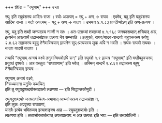 +++
title = "रघूणाम्"
+++
२५४

रघुः इति रघुवंशस्य आदिमः राजा । रघोः अपत्यम् = रघु + अण् → राघव । एवमेव, यदु इति यदुवंशस्य आदिमः राजा । यदोः अपत्यम् = यदु + अण् → यादव । उभयत्र ४.१.८३ प्राग्दीव्योऽण् इति अण्-प्रत्ययः ।

रघु, यदु इति शब्दौ जनपदस्य नाम्नी न स्तः । अतः एताभ्यां शब्दाभ्यां ४.१.१६८ जनपदशब्दात् क्षत्रियाद् अञ् इत्यनेन अपत्यार्थे तद्राजसंज्ञकः प्रत्ययः नैव सम्भवति । इत्युक्ते, राघव/यादव-शब्दयोः बहुवचनस्य रूपेषु २.४.६२ तद्राजस्य बहुषु तेनैवास्त्रियाम्  इत्यनेन सुप्-प्रत्ययस्य लुक् अपि न भवति । राघवः राघवौ राघवाः । यादवः यादवौ यादवाः ।

तथापि “रघूणाम् अन्वयं वक्ष्ये तनुवाग्विभवोऽपि सन्” इति रघुवंशे १.९ इत्यत्र “रघूणाम्” इति षष्ठीबहुवचनम् प्रयुक्तं दृश्यते । अत्र वस्तुतः “राघवाणाम्” इति भवेत् । अस्मिन् सन्दर्भे २.४.६२ तद्राजस्य बहुषु तेनैवास्त्रियाम्  इत्यत्र —

रघूणाम् अन्वयं वक्ष्ये,  
निरूध्यमाना यदुभिः कथंचित्  
इति तु रघुयदुशब्दयोस्तदपत्ये लक्षणया — इति सिद्धान्तकौमुदी ।

रघुयदुशब्दयोः जनपदवाचित्व-अभावात् आभ्यां परस्य तद्राजसंज्ञा न,  
इति लुकः अप्रवृत्या राघवाणां,  
यादवैः इत्येव भवितव्यम् इत्याशङ्क्य आह — रघुयदुशब्दयोः इति ।  
लक्षणया इति । ततश्चोक्तार्थत्वात् अपत्यप्रत्ययः न अत्र उत्पन्नः इति भावः — इति तत्त्वबोधिनी ।



